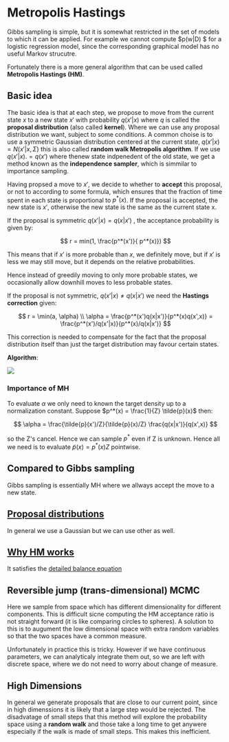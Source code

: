 # Metropolis Hastings

Gibbs sampling is simple, but it is somewhat restricted in the set of models to which it can be applied. For example we cannot compute $p(w|D) $ for a logistic regression model, since the corresponding graphical model has no useful Markov strucutre. 

Fortunately there is a more general algorithm that can be used called **Metropolis Hastings (HM)**. 

## Basic idea

The basic idea is that at each step, we propose to move from the current state $x$ to a new state $x'$ with probability $q(x'|x)$ where $q$ is called the **proposal distribution** (also called **kernel**). Where we can use any proposal distribution we want, subject to some conditions. A common choise is to use a symmetric Gaussian distribution centered at the current state, $q(x'|x) = N(x'|x, \Sigma)$ this is also called **random walk Metropolis algorithm**. If we use $q(x'|x).= q(x')$ where thenew state indpenedent of the old state,  we get a method known as the **independence sampler**, which is simmilar to importance sampling.

Having propsed a move to $x'$, we decide to whether to **accept** this proposal, or not to according to some formula, which ensures that the fraction of time spent in each state is proportional to $p^*(x)$. If the proposal is accepted, the new state is $x'$, otherwise the new state is the same as the current state x. 

If the proposal is symmetric $q(x'|x) = q(x|x')$ , the acceptance probability is given by:

$$ r = min(1, \frac{p^*(x')}{ p^*(x)}) $$

This means that if $x'$ is more probable than $x$, we definitely move, but if $x'$ is less we may still move, but it depends on the relative probabilities. 

Hence instead of greedily moving to only more probable states, we occasionally allow downhill moves to less probable states. 

If the proposal is not symmetric, $q(x'|x) \ne q(x|x')$ we need the **Hastings correction** given:

$$
r = \min(a, \alpha) \\
\alpha = \frac{p^*(x')q(x|x')}{p^*(x)q(x',x)} = \frac{p^*(x')/q(x'|x)}{p^*(x)/q(x|x')}
$$

This correction is needed to compensate for the fact that the proposal distribution itself than just the target distribution may favour certain states. 

**Algorithm**:

![](../.images/machine_learning/metropolis_hastings_algo.png)

### Importance of MH

To evaluate $\alpha$ we only need to known the target density up to a normalization constant. Suppose $p^*(x) = \frac{1}{Z} \tilde{p}(x)$ then:

$$
\alpha = \frac{\tilde{p}(x')/Z}{\tilde{p}(x)/Z} \frac{q(x|x')}{q(x',x)}
$$

so the Z's cancel. Hence we can sample $p^*$ even if Z is unknown. Hence all we need is to evaluate $\tilde{p}(x) = p^*(x)Z$ pointwise. 

## Compared to Gibbs sampling
Gibbs sampling is essentially MH where we allways accept the move to a new state.


## [Proposal distributions](metropolis_hastings_proposal_distribution.md)
In general we use a Gaussian but we can use other as well.

## [Why HM works](why_metropolis_hastings_works.md)
It satisfies the [detailed balance equation](stationary_distrion.md)

## Reversible jump (trans-dimensional) MCMC
Here we sample from space which has different dimensionality for different components. This is difficult sicne computing the HM acceptance ratio is not straight forward (it is like comparing circles to spheres). A solution to this is to augument the low dimensional space with extra random variables so that the two spaces have a common measure. 

Unfortunately in practice this is tricky. However if we have continuous parameters, we can analyticaly integrate them out, so we are left with discrete space, where we do not need to worry about change of measure. 

## High Dimensions

In general we generate proposals that are close to our current point, since in high dimenssions it is likely that a large step would be rejected. The disadvatage of small steps that this method will explore the probability space using a **random walk** and those take a long time to get anywere especially if the walk is made of small steps. This makes this inefficient.